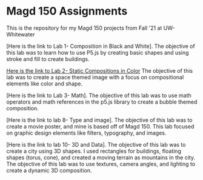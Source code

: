 # Magd 150 Assignments 

This is the repository for my Magd 150 projects from Fall '21 at UW-Whitewater

[Here is the link to Lab 1- Composition in Black and White]. The objective of this lab was to learn how to use P5.js 
by creating basic shapes and using stroke and fill to create buildings. 

[Here is the link to Lab 2- Static Compositions in Color](https://github.com/alyxcat/magd150assignments/tree/gh-pages/f21magd150lab02_Aberdeen)
The objective of this lab was to create a space themed image 
with a focus on compositional elements like color and shape. 

[Here is the link to Lab 3- Math]. The objective of this lab was to use math operators and math references in the p5.js 
library to create a bubble themed composition. 

[Here is the link to lab 8- Type and image]. The objective of this lab was to create a movie poster, and mine is based
off of Magd 150. This lab focused on graphic design elements like filters, typography, and images.

[Here is the link to lab 10- 3D and Data]. The objective of this lab was to create a city using 3D shapes. I used rectangles
for buildings, floating shapes (torus, cone), and created a moving terrain as mountains in the city. The objective of this lab 
was to use textures, camera angles, and lighting to create a dynamic 3D composition. 

